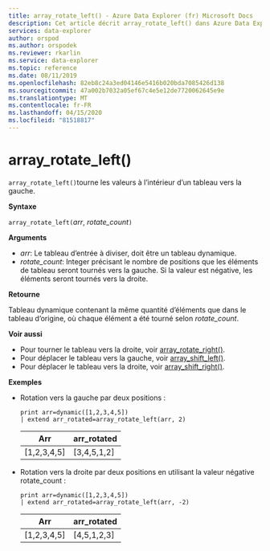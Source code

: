 ```yaml
---
title: array_rotate_left() - Azure Data Explorer (fr) Microsoft Docs
description: Cet article décrit array_rotate_left() dans Azure Data Explorer.
services: data-explorer
author: orspod
ms.author: orspodek
ms.reviewer: rkarlin
ms.service: data-explorer
ms.topic: reference
ms.date: 08/11/2019
ms.openlocfilehash: 82eb8c24a3ed04146e5416b020bda7085426d138
ms.sourcegitcommit: 47a002b7032a05ef67c4e5e12de7720062645e9e
ms.translationtype: MT
ms.contentlocale: fr-FR
ms.lasthandoff: 04/15/2020
ms.locfileid: "81518817"
---
```

# <a name="array_rotate_left"></a>array_rotate_left()

`array_rotate_left()`tourne les valeurs à l’intérieur d’un tableau vers la gauche.

**Syntaxe**

`array_rotate_left(`*arr*, *rotate_count*`)`

**Arguments**

* *arr*: Le tableau d’entrée à diviser, doit être un tableau dynamique.
* *rotate_count*: Integer précisant le nombre de positions que les éléments de tableau seront tournés vers la gauche. Si la valeur est négative, les éléments seront tournés vers la droite.

**Retourne**

Tableau dynamique contenant la même quantité d’éléments que dans le tableau d’origine, où chaque élément a été tourné selon *rotate_count*.

**Voir aussi**

* Pour tourner le tableau vers la droite, voir [array_rotate_right()](array_rotate_rightfunction.md).
* Pour déplacer le tableau vers la gauche, voir [array_shift_left()](array_shift_leftfunction.md).
* Pour déplacer le tableau vers la droite, voir [array_shift_right()](array_shift_rightfunction.md).

**Exemples**

* Rotation vers la gauche par deux positions :

    ```kusto
    print arr=dynamic([1,2,3,4,5]) 
    | extend arr_rotated=array_rotate_left(arr, 2)
    ```
    
    |Arr|arr_rotated|
    |---|---|
    |[1,2,3,4,5]|[3,4,5,1,2]|

* Rotation vers la droite par deux positions en utilisant la valeur négative rotate_count :

    ```kusto
    print arr=dynamic([1,2,3,4,5]) 
    | extend arr_rotated=array_rotate_left(arr, -2)
    ```
    
    |Arr|arr_rotated|
    |---|---|
    |[1,2,3,4,5]|[4,5,1,2,3]|
